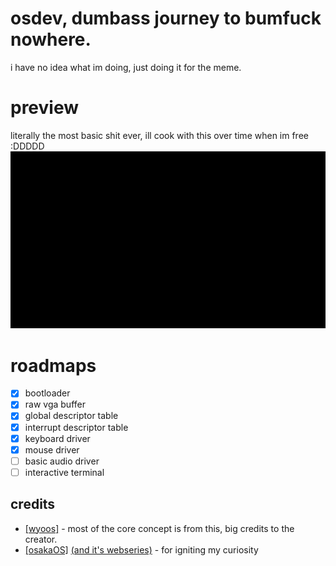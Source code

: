 # osdev, dumbass journey to bumfuck nowhere.
i have no idea what im doing, just doing it for the meme.

# preview
literally the most basic shit ever, ill cook with this over time when im free :DDDDD
![preview](./assets/p1.gif)

# roadmaps
- [x] bootloader
- [x] raw vga buffer
- [x] global descriptor table
- [x] interrupt descriptor table
- [x] keyboard driver
- [x] mouse driver
- [ ] basic audio driver
- [ ] interactive terminal

## credits
- [[wyoos]](https://github.com/AlgorithMan-de/wyoos) - most of the core concept is from this, big credits to the creator.
- [[osakaOS]](https://github.com/pac-ac/osakaOS) [(and it's webseries)](https://www.youtube.com/watch?v=vYImR-wrTV0&list=PLdJTmEZjUpt0JZIg6a_WLFvN-7RLsfMdx) - for igniting my curiosity